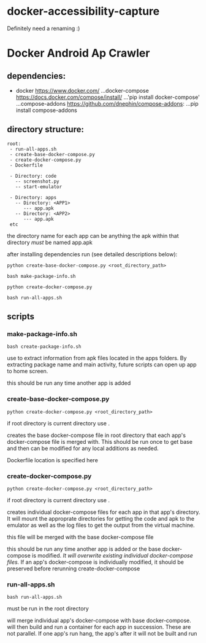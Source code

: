 
# docker-accessibility-capture
Definitely need a renaming :)

# Docker Android Ap Crawler

## dependencies:

* docker https://www.docker.com/
...docker-compose https://docs.docker.com/compose/install/
...'pip install docker-compose'
...compose-addons https://github.com/dnephin/compose-addons:
...pip install compose-addons


## directory structure:

	root:
	 - run-all-apps.sh
	 - create-base-docker-compose.py
	 - create-docker-compose.py
	 - Dockerfile

	 - Directory: code
	   -- screenshot.py
	   -- start-emulator

	 - Directory: apps
	   -- Directory: <APP1>
	      --- app.apk
	   -- Directory: <APP2>
	      --- app.apk
	 etc

 the directory name for each app can be anything
 the apk within that directory *must* be named app.apk


after installing dependencies run  (see detailed descriptions below):

`python create-base-docker-compose.py <root_directory_path>`

`bash make-package-info.sh`

`python create-docker-compose.py`

`bash run-all-apps.sh`

## scripts
### make-package-info.sh

`bash create-package-info.sh`

use to extract information from apk files located in the apps folders. By extracting package name and main activity, future scripts can open up app to home screen. 

this should be run any time another app is added 

### create-base-docker-compose.py

`python create-docker-compose.py <root_directory_path>`

 if root directory is current directory use .

 creates the base docker-compose file in root directory that each app's docker-compose file is merged with. This should be run once to get base and then can be modified for any local additions as needed.

 Dockerfile location is specified here

### create-docker-compose.py

`python create-docker-compose.py <root_directory_path>`

if root directory is current directory use .

creates individual docker-compose files for each app in that app's directory. It will mount the approprate directories for getting the code and apk to the emulator as well as the log files to get the output from the virtual machine.

this file will be merged with the base docker-compose file

this should be run any time another app is added or the base docker-compose is modified. *It will overwrite existing individual docker-compose files.* If an app's docker-compose is individually modified, it should be preserved before rerunning create-docker-compose  

### run-all-apps.sh
`bash run-all-apps.sh`

must be run in the root directory

will merge individual app's docker-compose with base docker-compose. will then build and run a container for each app in succession. These are not parallel. If one app's run hang, the app's after it will not be built and run





